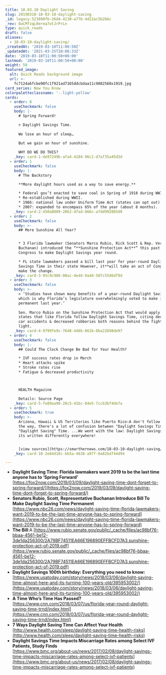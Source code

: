```yaml
---
title: 18.03.10 Daylight Saving
slug: 20190310-18-03-10-daylight-saving
_id: legacy-523890fb-26d4-4130-a77b-4d22ac5b2b6c
_rev: 0aCMfzqL0erea7otJrPrLn
type: quick_reads
draft: false
aliases:
  - 18-03-10-daylight-saving/
_createdAt: '2019-03-10T11:00:50Z'
_updatedAt: '2021-03-25T20:08:33Z'
date: '2019-03-10T11:00:50+00:00'
lastmod: '2019-03-10T11:00:50+00:00'
weight: 50
featured_image:
  alt: Quick Reads background image
  url: >-
    fc7124a6fcbe90fc1f921ad7165ddcbdaa11c9082560x1919.jpg
card_series: Now You Know
colorpaletteclassname: '--light-yellow'
cards:
  - order: 0
    useCheckmark: false
    body: |-
      # Spring Forward!

      > Daylight Savings Time.  
        
      We lose an hour of sleep…  
        
      But we gain an hour of sunshine.

      WHY DO WE DO THIS?
    _key: card-1-de97249b-afa4-4184-96c2-d7af35a45d3d
  - order: 1
    useCheckmark: false
    body: |-
      # The Backstory

      **More daylight hours used as a way to save energy.**

      * Federal gov’t enacted to save coal in Spring of 1918 during WWI.
      * Re-established during WWII.
      * 1966: national law under Uniform Time Act (states can opt out).
      * 2007: expanded to encompass 65% of the year (about 8 months).
    _key: card-2-450a0809-20b2-4fad-866c-afdd992085d0
  - order: 2
    useCheckmark: false
    body: >-
      ## More Sunshine All Year?


      * 3 Florida lawmaker (Senators Marco Rubio, Rick Scott & Rep. Vern
      Buchanan) introduced the “**Sunshine Protection Act**” this past week in
      Congress to make Daylight Savings year round.

      * FL state lawmakers passed a bill last year for year-round Daylight
      Savings Time in their state However, it**will take an act of Congress** to
      make the change.
    _key: card-3-95c9c986-08ac-4ed4-9a48-507c55d6df9d
  - order: 3
    useCheckmark: false
    body: >-
      > ‘Studies have shown many benefits of a year-round Daylight Saving Time,
      which is why Florida’s legislature overwhelmingly voted to make it
      permanent last year.’  
        
      Sen. Marco Rubio on the Sunshine Protection Act that would apply to ALL
      states that like Florida follow Daylight Savings Time, citing decreased
      car accidents & decreased robberies both reasons behind the fight for more
      light.
    _key: card-4-9799fe9c-76d8-446b-861b-0ba22698de97
  - order: 4
    useCheckmark: false
    body: |-
      ## Could The Clock Change Be Bad for Your Health?

      * IVF success rates drop in March
      * Heart attacks spike
      * Stroke rates rise
      * Fatigue & decreased productivity



      HEALTH Magazine

      Details: Source Page
    _key: card-5-fe89aa90-28c5-41bc-84e5-7ccb3bf4de7a
  - order: 5
    useCheckmark: true
    body: >-
      Arizona, Hawaii & US Territories like Puerto Rico:A don't follow DST. By
      the way, there's a lot of confusion between "Daylight Savings Time" &
      "Daylight Saving" Time. ...We went with the law: Daylight Savings Time but
      its written differently everywhere!


      [view sources](https://smarthernews.com/18-03-10-daylight-saving/)
    _key: card-10-2e64d18c-bb5a-4638-a97f-0a82bdf44d94

---
```

* **Daylight Saving Time: Florida lawmakers want 2019 to be the last time anyone has to ‘Spring Forward’**  
[https://fox2now.com/2019/03/09/daylight-saving-time-dont-forget-to-spring-forward/](https://fox2now.com/2019/03/09/daylight-saving-time-dont-forget-to-spring-forward/)
* **Senators Rubio, Scott, Representative Buchanan Introduce Bill To Make Daylight Saving Time Permanent**  
[https://www.nbc26.com/news/daylight-saving-time-florida-lawmakers-want-2019-to-be-the-last-time-anyone-has-to-spring-forward](https://www.nbc26.com/news/daylight-saving-time-florida-lawmakers-want-2019-to-be-the-last-time-anyone-has-to-spring-forward)
* **The Bill**:A [https://www.rubio.senate.gov/public/_cache/files/ac98bf76-bbaa-4561-be12-3de1da256300/2A79BF74511EA66E196890EFFBCFD7A3.sunshine-protection-act-of-2019.pdf](https://www.rubio.senate.gov/public/_cache/files/ac98bf76-bbaa-4561-be12-3de1da256300/2A79BF74511EA66E196890EFFBCFD7A3.sunshine-protection-act-of-2019.pdf)
* **Daylight Savings 100th birthday: Everything you need to know:** [https://www.usatoday.com/story/news/2018/03/06/daylight-saving-time-almost-here-and-its-turning-100-years-old/395953002/](https://www.usatoday.com/story/news/2018/03/06/daylight-saving-time-almost-here-and-its-turning-100-years-old/395953002/)
* **A Time Who’s Time Has Passed?** [https://www.cnn.com/2018/03/07/us/florida-year-round-daylight-saving-time-trnd/index.html](https://www.cnn.com/2018/03/07/us/florida-year-round-daylight-saving-time-trnd/index.html)
* **7 Ways Daylight Saving Time Can Affect Your Health** [http://www.health.com/sleep/daylight-saving-time-health-risks](http://www.health.com/sleep/daylight-saving-time-health-risks)
* **Daylight Savings Time Impacts Miscarriage Rates among Select IVF Patients, Study Finds**  
[https://www.bmc.org/about-us/news/2017/02/08/daylight-savings-time-impacts-miscarriage-rates-among-select-ivf-patients](https://www.bmc.org/about-us/news/2017/02/08/daylight-savings-time-impacts-miscarriage-rates-among-select-ivf-patients)